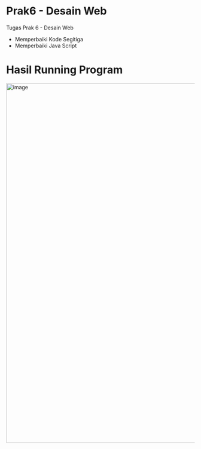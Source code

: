 # Prak6 - Desain Web 
Tugas Prak 6 - Desain Web 
- Memperbaiki Kode Segitiga 
- Memperbaiki Java Script

# Hasil Running Program 
<img width="960" alt="image" src="https://github.com/oktaviani28/Prak6DW/assets/113764908/3a1ec5f8-3cb0-4890-821e-28cfc6829128">

